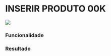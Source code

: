# INSERIR PRODUTO 00K

![](http://developers.connectparts.com.br/imagens/listagemProdutos_01.png)

### Funcionalidade

### Resultado